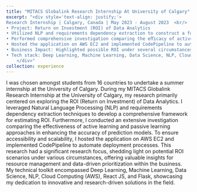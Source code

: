 ```yaml
---
title: "MITACS Globalink Research Internship At University of Calgary"
excerpt: "<div style='text-align: justify;'>
Research Internship | Calgary, Canada | May 2023 - August 2023  <br/>  <br/>
• Project: Return on Investment (ROI) of Data Analytics 
• Utilized NLP and requirements dependency extraction to construct a full framework to estimate ROI.
• Performed comprehensive investigation comparing the eﬀicacy of active learning and passive learning approaches in improving the accuracy of prediction models.</li>
• Hosted the application on AWS EC2 and implemented CodePipeline to automate the deployment procedure. 
• Business Impact: Highlighted possible ROI under several circumstances, potentially helping the business to manage resources and prioritise data-driven plans. <br/>
• Tech stack: Deep Learning, Machine Learning, Data Science, NLP, Cloud Computing (AWS), React JS, Flask <br/>
    </div>"
collection: experience
---
```


I was chosen amongst students from 16 countries to undertake a summer internship at the University of Calgary.
During my MITACS Globalink Research Internship at the University of Calgary, my research primarily centered on exploring the ROI (Return on Investment) of Data Analytics. I leveraged Natural Language Processing (NLP) and requirements dependency extraction techniques to develop a comprehensive framework for estimating ROI. Furthermore, I conducted an extensive investigation comparing the effectiveness of active learning and passive learning approaches in enhancing the accuracy of prediction models. To ensure accessibility and scalability, I hosted the application on AWS EC2 and implemented CodePipeline to automate deployment processes. This research had a significant research focus, shedding light on potential ROI scenarios under various circumstances, offering valuable insights for resource management and data-driven prioritization within the business. My technical toolkit encompassed Deep Learning, Machine Learning, Data Science, NLP, Cloud Computing (AWS), React JS, and Flask, showcasing my dedication to innovative and research-driven solutions in the field.
